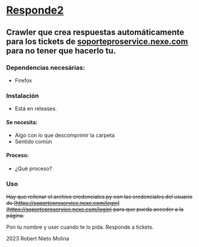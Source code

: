 # **<u>Responde2</u>**
## Crawler que crea respuestas automáticamente para los tickets de [soporteproservice.nexe.com](https://soporteproservice.nexe.com) para no tener que hacerlo tu.

### Dependencias necesárias:
* Firefox
### Instalación
* Está en releases.
#### Se necesita:
* Algo con lo que descomprimir la carpeta
* Sentido común
#### Proceso:
* ¿Qué proceso?
### Uso
~~Hay que rellenar el archivo credenciales.py con las credenciales del usuario de [https://soporteproservice.nexe.com/login](https://soporteproservice.nexe.com/login) para que pueda acceder a la página.~~ 

Pon tu nombre y user cuando te lo pida. Responde a tickets.

2023 Robert Nieto Molina